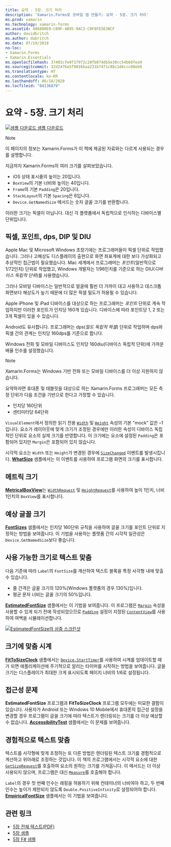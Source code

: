 ```yaml
---
title: 요약 - 5장. 크기 처리
description: 'Xamarin.Forms로 모바일 앱 만들기: 요약 - 5장. 크기 처리'
ms.prod: xamarin
ms.technology: xamarin-forms
ms.assetid: 486800E9-C09F-4B95-9AC2-C0F8FE563BCF
author: davidbritch
ms.author: dabritch
ms.date: 07/19/2018
no-loc:
- Xamarin.Forms
- Xamarin.Essentials
ms.openlocfilehash: 37403cfe9f37972c20fb074db5e30cc54b60fea9
ms.sourcegitcommit: 32d2476a5f9016baa231b7471c88c1d4ccc08eb8
ms.translationtype: HT
ms.contentlocale: ko-KR
ms.lasthandoff: 06/18/2020
ms.locfileid: "84136879"
---
```

# <a name="summary-of-chapter-5-dealing-with-sizes"></a>요약 - 5장. 크기 처리

[![샘플 다운로드](~/media/shared/download.png) 샘플 다운로드](https://github.com/xamarin/xamarin-forms-book-samples/tree/master/Chapter05)

> [!NOTE]
> 이 페이지의 정보는 Xamarin.Forms가 이 책에 제공된 자료와는 다르게 사용되는 경우를 설명합니다.

지금까지 Xamarin.Forms의 여러 크기를 살펴보았습니다.

- iOS 상태 표시줄의 높이는 20입니다.
- `BoxView`의 기본 너비와 높이는 40입니다.
- `Frame`의 기본 `Padding`은 20입니다.
- `StackLayout`의 기본 `Spacing`은 6입니다.
- `Device.GetNamedSize` 메서드는 숫자 글꼴 크기를 반환합니다.

이러한 크기는 픽셀이 아닙니다. 대신 각 플랫폼에서 독립적으로 인식하는 디바이스별 단위입니다.

## <a name="pixels-points-dps-dips-and-dius"></a>픽셀, 포인트, dps, DIP 및 DIU

Apple Mac 및 Microsoft Windows 초창기에는 프로그래머들이 픽셀 단위로 작업했습니다. 그러나 고해상도 디스플레이의 출현으로 화면 좌표계에 대한 보다 가상화되고 추상적인 접근법이 필요했습니다. Mac 세계에서 프로그래머는 *포인트*(일반적으로 1/72인치) 단위로 작업했고, Windows 개발자는 1/96인치를 기준으로 하는 DIU(*디바이스 독립적 단위*)를 사용했습니다.

그러나 모바일 디바이스는 일반적으로 얼굴에 훨씬 더 가까이 대고 사용하고 데스크톱 화면보다 해상도가 높기 때문에 더 많은 픽셀 밀도가 허용될 수 있습니다.

Apple iPhone 및 iPad 디바이스를 대상으로 하는 프로그래머는 *포인트* 단위로 계속 작업하지만 이러한 포인트가 인치당 160개 있습니다. 디바이스에 따라 포인트당 1, 2 또는 3개 픽셀이 있을 수 있습니다.

Android도 유사합니다. 프로그래머는 dps(*밀도 독립적 픽셀*) 단위로 작업하며 dps와 픽셀 간의 관계는 인치당 160dps를 기준으로 합니다.

Windows 전화 및 모바일 디바이스도 인치당 160diu(디바이스 독립적 단위)에 가까운 배율 인수를 설정했습니다.

> [!NOTE]
> Xamarin.Forms는 Windows 기반 전화 또는 모바일 디바이스를 더 이상 지원하지 않습니다.

요약하자면 휴대폰 및 태블릿을 대상으로 하는 Xamarin.Forms 프로그래머는 모든 측정 단위가 다음 조건을 기반으로 한다고 가정할 수 있습니다.

- 인치당 160단위
- 센티미터당 64단위

`VisualElement`에서 정의한 읽기 전용 [`Width`](xref:Xamarin.Forms.VisualElement.Width) 및 [`Height`](xref:Xamarin.Forms.VisualElement.Height) 속성의 기본 "mock" 값은 &ndash;1입니다. 요소가 레이아웃에 맞게 크기가 조정된 경우에만 이러한 속성이 디바이스 독립적인 단위로 요소의 실제 크기를 반영합니다. 이 크기에는 요소에 설정된 `Padding`은 포함되어 있지만 `Margin`은 포함되어 있지 않습니다.

시각적 요소는 `Width` 또는 `Height`가 변경된 경우에 [`SizeChanged`](xref:Xamarin.Forms.VisualElement.SizeChanged) 이벤트를 발생시킵니다. [**WhatSize**](https://github.com/xamarin/xamarin-forms-book-samples/tree/master/Chapter05/WhatSize) 샘플에서는 이 이벤트를 사용하여 프로그램 화면의 크기를 표시합니다.

## <a name="metrical-sizes"></a>메트릭 크기

[**MetricalBoxView**](https://github.com/xamarin/xamarin-forms-book-samples/tree/master/Chapter05/MetricalBoxView)는 [`WidthRequest`](xref:Xamarin.Forms.VisualElement.WidthRequest) 및 [`HeightRequest`](xref:Xamarin.Forms.VisualElement.HeightRequest)를 사용하여 높이 1인치, 너비 1인치의 `BoxView`를 표시합니다.

## <a name="estimated-font-sizes"></a>예상 글꼴 크기

[**FontSizes**](https://github.com/xamarin/xamarin-forms-book-samples/tree/master/Chapter05/FontSizes) 샘플에서는 인치당 160단위 규칙을 사용하여 글꼴 크기를 포인트 단위로 지정하는 방법을 보여줍니다. 이 기법을 사용하는 플랫폼 간의 시각적 일관성은 `Device.GetNamedSize`보다 좋습니다.

## <a name="fitting-text-to-available-size"></a>사용 가능한 크기로 텍스트 맞춤

다음 기준에 따라 `Label`의 `FontSize`를 계산하여 텍스트 블록을 특정 사각형 내에 맞출 수 있습니다.

- 줄 간격은 글꼴 크기의 120%(Windows 플랫폼의 경우 130%)입니다.
- 평균 문자 너비는 글꼴 크기의 50%입니다.

[**EstimatedFontSize**](https://github.com/xamarin/xamarin-forms-book-samples/tree/master/Chapter05/EstimatedFontSize) 샘플에서는 이 기법을 보여줍니다. 이 프로그램은 [`Margin`](xref:Xamarin.Forms.View.Margin) 속성을 사용할 수 있게 되기 전에 작성되었으므로 [`Padding`](xref:Xamarin.Forms.Layout.Padding) 설정이 지정된 [`ContentView`](xref:Xamarin.Forms.ContentView)를 사용하여 여백을 시뮬레이션합니다.

[![EstimatedFontSize의 삼중 스크린샷](images/ch05fg07-small.png "사용 가능한 크기로 텍스트 맞춤")](images/ch05fg07-large.png#lightbox "사용 가능한 크기로 텍스트 맞춤")

## <a name="a-fit-to-size-clock"></a>크기에 맞춤 시계

[**FitToSizeClock**](https://github.com/xamarin/xamarin-forms-book-samples/tree/master/Chapter05/FitToSizeClock) 샘플에서는 [`Device.StartTimer`](xref:Xamarin.Forms.Device.StartTimer(System.TimeSpan,System.Func{System.Boolean}))를 사용하여 시계를 업데이트할 때가 되면 애플리케이션에 주기적으로 알리는 타이머를 시작하는 방법을 보여줍니다. 글꼴 크기는 디스플레이가 최대한 크게 표시되도록 페이지 너비의 1/6로 설정됩니다.

## <a name="accessibility-issues"></a>접근성 문제

**EstimatedFontSize** 프로그램과 **FitToSizeClock** 프로그램 모두에는 미묘한 결함이 있습니다. 사용자가 Android 또는 Windows 10 Mobile에서 휴대폰의 접근성 설정을 변경할 경우 프로그램이 글꼴 크기에 따라 텍스트가 렌더링되는 크기를 더 이상 예상할 수 없습니다. [**AccessibilityTest**](https://github.com/xamarin/xamarin-forms-book-samples/tree/master/Chapter05/AccessibilityTest) 샘플에서는 이 문제를 보여줍니다.

## <a name="empirically-fitting-text"></a>경험적으로 텍스트 맞춤

텍스트를 사각형에 맞게 조정하는 또 다른 방법은 렌더링된 텍스트 크기를 경험적으로 계산하고 위아래로 조정하는 것입니다. 이 책의 프로그램에서는 시각적 요소에 대한 [`GetSizeRequest`](xref:Xamarin.Forms.VisualElement.GetSizeRequest(System.Double,System.Double))를 호출하여 요소의 원하는 크기를 가져옵니다. 이 메서드는 더 이상 사용되지 않으며, 프로그램은 대신 [`Measure`](xref:Xamarin.Forms.VisualElement.Measure(System.Double,System.Double,Xamarin.Forms.MeasureFlags))를 호출해야 합니다.

`Label`의 경우 첫 번째 인수는 래핑을 허용하기 위해 컨테이너의 너비여야 하고, 두 번째 인수는 높이가 제한되지 않도록 `Double.PositiveInfinity`로 설정되어야 합니다. [**EmpiricalFontSize**](https://github.com/xamarin/xamarin-forms-book-samples/tree/master/Chapter05/EmpiricalFontSize) 샘플에서는 이 기법을 보여줍니다.

## <a name="related-links"></a>관련 링크

- [5장 전체 텍스트(PDF)](https://download.xamarin.com/developer/xamarin-forms-book/XamarinFormsBook-Ch05-Apr2016.pdf)
- [5장 샘플](https://github.com/xamarin/xamarin-forms-book-samples/tree/master/Chapter05)
- [5장 F# 샘플](https://github.com/xamarin/xamarin-forms-book-samples/tree/master/Chapter05/FS)
